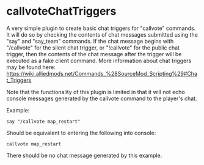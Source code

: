 # callvoteChatTriggers

A very simple plugin to create basic chat triggers for "callvote" commands. It will do so by checking the contents of chat messages submitted using the "say" and "say_team" commands. If the chat message begins with "/callvote" for the silent chat trigger, or "!callvote" for the public chat trigger, then the contents of the chat message after the trigger will be executed as a fake client command. More information about chat triggers may be found here: https://wiki.alliedmods.net/Commands_%28SourceMod_Scripting%29#Chat_Triggers

Note that the functionality of this plugin is limited in that it will not echo console messages generated by the callvote command to the player's chat.

Example:
```
say "/callvote map_restart"
```

Should be equivalent to entering the following into console:
```
callvote map_restart
```

There should be no chat message generated by this example.
